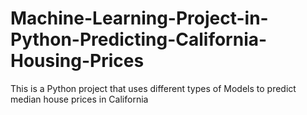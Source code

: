 # Machine-Learning-Project-in-Python-Predicting-California-Housing-Prices
This is a Python project that uses  different types of Models to predict median house prices in California
